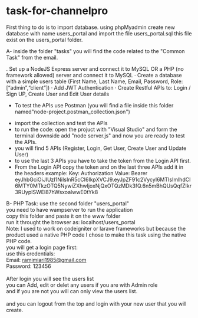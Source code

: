 # task-for-channelpro

First thing to do is to import database.
using phpMyadmin create new database with name users_portal
and import the file users_portal.sql
this file exist on the users_portal folder.

A- inside the folder "tasks" you will find the code related to the "Common Task" from the email.

.        Set up a NodeJS Express server and connect it to MySQL OR a PHP (no framework allowed) server  and connect it to MySQL
·        Create a database with a simple users table (First Name, Last Name, Email, Password, Role: [“admin”,“client”])
·        Add JWT Authentication
·        Create Restful APIs to: Login / Sign UP, Create User and Edit User details

* To test the APIs use Postman (you will find a file inside this folder named"node-project.postman_collection.json")
- import the collection and test the APIs
- to run the code: open the projuct with "Visual Studio" and form the terminal downside add "node server.js" and now you are ready to test the APIs.
- you will find 5 APIs (Register, Login, Get User, Create User and Update User)
- to use the last 3 APIs you have to take the token from the Login API first.
- From the Login API copy the token and on the last three APIs add it in the headers
example:
Key: Authorization
Value: Bearer eyJhbGciOiJIUzI1NiIsInR5cCI6IkpXVCJ9.eyJpZF91c2VycyI6MTIsImlhdCI6MTY0MTkzOTQ5NywiZXhwIjoxNjQxOTQzMDk3fQ.6n5mBhQUsQqfZIkr3RUypISWEl87hWsxoalwwE0tYk8


B- PHP Task:
use the second folder "users_portal" <br />
you need to have wampserver to run the application<br />
copy this folder and paste it on the www folder <br />
run it throught the browser as: localhost/users_portal<br />
Note: I used to work on codeigniter or larave frameworks but because the product used a native PHP code I chose to make this task using the native PHP code.<br />
you will get a login page first:<br />
use this credentials:<br />
Email: ramimiari1985@gmail.com<br />
Password: 123456<br />
<br />
After login you will see the users list <br />
you can Add, edit or delet any users if you are with Admin role <br />
and if you are not you will can only view the users list.<br />
<br />
and you can logout from the top and login with your new user that you will create.<br />




